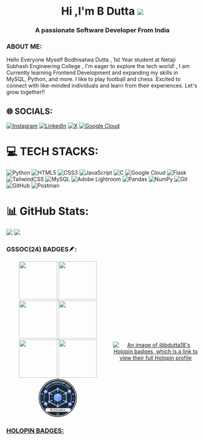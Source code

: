 <h1 align="center">Hi ,I'm B Dutta <img src="https://media.giphy.com/media/hvRJCLFzcasrR4ia7z/giphy.gif" width="25px"></h1>                  
<h3 align="center">A passionate Software Developer From India</h3>

<h3 align="left">ABOUT ME:</h3>
Hello Everyone Myself Bodhisatwa Dutta , 1st Year student at Netaji Subhash Engineering College  , I'm eager to explore the tech world! , I am Currently learning Frontend Development and expanding my skills in MySQL, Python, and more. I like to play football and chess .Excited to connect with like-minded individuals and learn from their experiences. Let's grow together!!


## 🌐 SOCIALS:
[![Instagram](https://img.shields.io/badge/Instagram-%23E4405F.svg?logo=Instagram&logoColor=white)](https://instagram.com/real.bd_) [![LinkedIn](https://img.shields.io/badge/LinkedIn-%230077B5.svg?logo=linkedin&logoColor=white)](https://linkedin.com/in/https://www.linkedin.com/in/bodhisatwa-dutta) [![X](https://img.shields.io/badge/X-black.svg?logo=X&logoColor=white)](https://x.com/Bdutta27070014) [![Google Cloud](https://img.shields.io/badge/Google%20Cloud-4285F4?&style=plastic&logo=Google%20Cloud&logoColor=white)](https://www.cloudskillsboost.google/public_profiles/9c26a34d-ac41-41ba-b96e-4cd58771cf72) 

# 💻 TECH STACKS:
![Python](https://img.shields.io/badge/python-3670A0?style=for-the-badge&logo=python&logoColor=ffdd54) ![HTML5](https://img.shields.io/badge/html5-%23E34F26.svg?style=for-the-badge&logo=html5&logoColor=white) ![CSS3](https://img.shields.io/badge/css3-%231572B6.svg?style=for-the-badge&logo=css3&logoColor=white) ![JavaScript](https://img.shields.io/badge/javascript-%23323330.svg?style=for-the-badge&logo=javascript&logoColor=%23F7DF1E) ![C](https://img.shields.io/badge/c-%2300599C.svg?style=for-the-badge&logo=c&logoColor=white) ![Google Cloud](https://img.shields.io/badge/GoogleCloud-%234285F4.svg?style=for-the-badge&logo=google-cloud&logoColor=white) ![Flask](https://img.shields.io/badge/flask-%23000.svg?style=for-the-badge&logo=flask&logoColor=white) ![TailwindCSS](https://img.shields.io/badge/tailwindcss-%2338B2AC.svg?style=for-the-badge&logo=tailwind-css&logoColor=white) ![MySQL](https://img.shields.io/badge/mysql-4479A1.svg?style=for-the-badge&logo=mysql&logoColor=white) ![Adobe Lightroom](https://img.shields.io/badge/Adobe%20Lightroom-31A8FF.svg?style=for-the-badge&logo=Adobe%20Lightroom&logoColor=white) ![Pandas](https://img.shields.io/badge/pandas-%23150458.svg?style=for-the-badge&logo=pandas&logoColor=white) ![NumPy](https://img.shields.io/badge/numpy-%23013243.svg?style=for-the-badge&logo=numpy&logoColor=white) ![Git](https://img.shields.io/badge/git-%23F05033.svg?style=for-the-badge&logo=git&logoColor=white) ![GitHub](https://img.shields.io/badge/github-%23121011.svg?style=for-the-badge&logo=github&logoColor=white) ![Postman](https://img.shields.io/badge/Postman-FF6C37?style=for-the-badge&logo=postman&logoColor=white)
# 📊 GitHub Stats:
![](https://github-readme-stats.vercel.app/api?username=BDutta18&theme=blue_navy&hide_border=false&include_all_commits=true&count_private=true)
![](https://github-readme-streak-stats.herokuapp.com/?user=BDutta18&theme=blue_navy&hide_border=false)

<h3 align="left">GSSOC(24) BADGES🪶:</h3>
<div style='display:flex; align-items:center; gap: 10px;' align='center'><a href="https://gssoc.girlscript.tech/leaderboard">
<img src="https://raw.githubusercontent.com/GSSoC24/Postman-Challenge/main/docs/assets/Postman%20White.png" width="100px" height="100px" />
  <img src="https://raw.githubusercontent.com/GSSoC24/Postman-Challenge/main/docs/assets/1.png" width="100px" height="100px" />
  <img src="https://raw.githubusercontent.com/GSSoC24/Postman-Challenge/main/docs/assets/2.png" width="100px" height="100px" />
  <img src="https://raw.githubusercontent.com/GSSoC24/Postman-Challenge/main/docs/assets/3.png" width="100px" height="100px" />
  <img src="https://raw.githubusercontent.com/GSSoC24/Postman-Challenge/main/docs/assets/4.png" width="100px" height="100px" />
  <img src="https://raw.githubusercontent.com/GSSoC24/Postman-Challenge/main/docs/assets/5.png" width="100px" height="100px" />
  <img src="Hack-Web3Conf 2024 Badge (2) (1).png" width="100px" height="100px"
  
</div>
<h3 align="left">HOLOPIN BADGES:</h3>

[![An image of @bdutta18's Holopin badges, which is a link to view their full Holopin profile](https://holopin.me/bdutta18)](https://holopin.io/@bdutta18)









